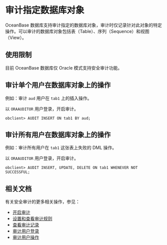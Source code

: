 # 审计指定数据库对象

OceanBase 数据库支持审计指定的数据库对象，审计时仅记录针对此对象的特定操作。可以审计的数据库对象包括表（Table）、序列（Sequence）和视图（View）。

## 使用限制

目前 OceanBase 数据库仅 Oracle 模式支持安全审计功能。

## 审计单个用户在数据库对象上的操作

例如：审计 `aud` 用户在 `tab1` 上的插入操作。

以 `ORAAUDITOR` 用户登录，开启审计。

```shell
obclient> AUDIT INSERT ON tab1 BY aud;
```

## 审计所有用户在数据库对象上的操作

例如：审计所有用户在 `tab1` 这张表上失败的 DML 操作。

以 `ORAAUDITOR` 用户登录，开启审计。

```shell
obclient> AUDIT INSERT, UPDATE, DELETE ON tab1 WHENEVER NOT SUCCESSFUL;
```

## 相关文档

有关安全审计的更多相关操作，参见：

* [开启审计](2.audit-open.md)
* [设置和查看审计规则](3.set-up-and-view-audit-rules.md)
* [查看审计记录](5.audit-records.md)
* [审计用户登录](6.audit-user-logon.md)
* [审计用户操作](7.audit-user-operations.md)

